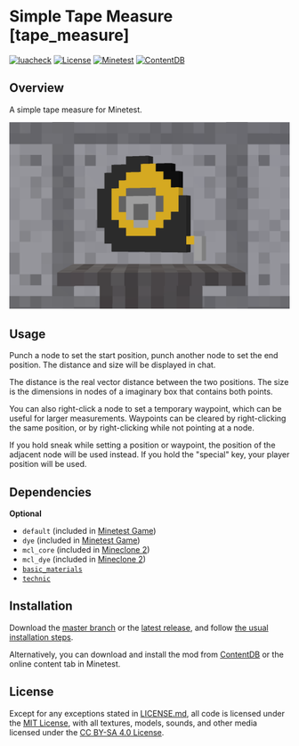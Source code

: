 # Simple Tape Measure [tape_measure]
 
 [![luacheck](https://github.com/OgelGames/tape_measure/workflows/luacheck/badge.svg)](https://github.com/OgelGames/tape_measure/actions)
[![License](https://img.shields.io/badge/License-MIT%20and%20CC%20BY--SA%204.0-green.svg)](LICENSE.md)
[![Minetest](https://img.shields.io/badge/Minetest-5.0+-blue.svg)](https://www.minetest.net)
[![ContentDB](https://content.minetest.net/packages/OgelGames/tape_measure/shields/downloads/)](https://content.minetest.net/packages/OgelGames/tape_measure/)

## Overview

A simple tape measure for Minetest.

![Overview Screenshot](screenshot.png?raw=true "Overview Screenshot")

## Usage

Punch a node to set the start position, punch another node to set the end position. The distance and size will be displayed in chat.

The distance is the real vector distance between the two positions. The size is the dimensions in nodes of a imaginary box that contains both points.

You can also right-click a node to set a temporary waypoint, which can be useful for larger measurements. Waypoints can be cleared by right-clicking the same position, or by right-clicking while not pointing at a node.

If you hold sneak while setting a position or waypoint, the position of the adjacent node will be used instead. If you hold the "special" key, your player position will be used.

## Dependencies

**Optional**

- `default` (included in [Minetest Game](https://github.com/minetest/minetest_game))
- `dye` (included in [Minetest Game](https://github.com/minetest/minetest_game))
- `mcl_core` (included in [Mineclone 2](https://content.minetest.net/packages/Wuzzy/mineclone2/))
- `mcl_dye` (included in [Mineclone 2](https://content.minetest.net/packages/Wuzzy/mineclone2/))
- [`basic_materials`](https://github.com/mt-mods/basic_materials)
- [`technic`](https://github.com/mt-mods/technic)

## Installation

Download the [master branch](https://github.com/OgelGames/tape_measure/archive/master.zip) or the [latest release](https://github.com/OgelGames/tape_measure/releases), and follow [the usual installation steps](https://wiki.minetest.net/Installing_Mods).

Alternatively, you can download and install the mod from [ContentDB](https://content.minetest.net/packages/OgelGames/tape_measure) or the online content tab in Minetest.

## License

Except for any exceptions stated in [LICENSE.md](LICENSE.md#exceptions), all code is licensed under the [MIT License](LICENSE.md#mit-license), with all textures, models, sounds, and other media licensed under the [CC BY-SA 4.0 License](LICENSE.md#cc-by-sa-40-license). 


